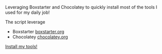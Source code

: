 Leveraging Boxstarter and Chocolatey to quickly install most of the tools I used for my daily job!

The script leverage 
- Boxstarter [boxstarter.org](http://boxstarter.org)
- Chocolatey [chocolatey.org](http://chocolatey.org)

<a href='http://boxstarter.org/package/nr/url?https://raw.githubusercontent.com/laurentkempe/Cacao/master/PrepareMyCacao.ps1'>Install my tools!</a>